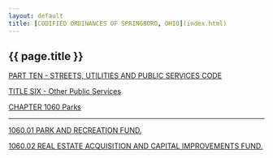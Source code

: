 ```yaml
---
layout: default 
title: [CODIFIED ORDINANCES OF SPRINGBORO, OHIO](index.html) 
---
```


{{ page.title }}
----------------

[PART TEN - STREETS, UTILITIES AND PUBLIC SERVICES CODE](407fa412.html)

[TITLE SIX - Other Public Services](45a2a412.html)

[CHAPTER 1060 Parks](45aaa412.html)

---

[1060.01 PARK AND RECREATION FUND.](45b6a412.html)

[1060.02 REAL ESTATE ACQUISITION AND CAPITAL IMPROVEMENTS
FUND.](45c2a412.html)
